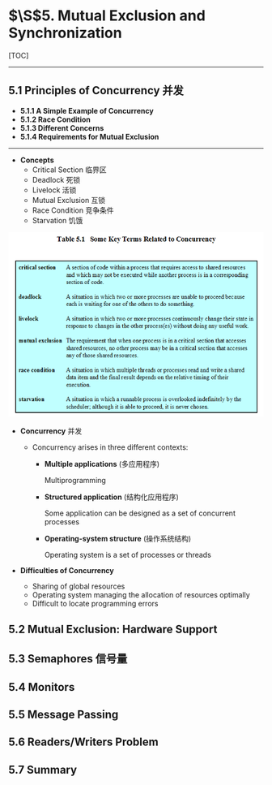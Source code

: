 # $\S$5. Mutual Exclusion and Synchronization

[TOC]

--------

## 5.1 Principles of Concurrency 并发

* **5.1.1 A Simple Example of Concurrency**
* **5.1.2 Race Condition**
* **5.1.3 Different Concerns**
* **5.1.4 Requirements for Mutual Exclusion**

-----------

* **Concepts**
  * Critical Section 临界区
  * Deadlock 死锁
  * Livelock 活锁
  * Mutual Exclusion 互锁
  * Race Condition 竞争条件
  * Starvation 饥饿

<img src="./image/Chapter05/Tab5.1.png" alt="Tab5.1" style="zoom:80%;">

* **Concurrency** 并发 

  * Concurrency arises in three different contexts:

    * **Multiple applications** (多应用程序)

      Multiprogramming

    * **Structured application** (结构化应用程序)

      Some application can be designed as a set of concurrent processes

    * **Operating-system structure** (操作系统结构)

      Operating system is a set of processes or threads

* **Difficulties of Concurrency**

  * Sharing of global resources
  * Operating system managing the allocation of resources optimally
  * Difficult to locate programming errors

## 5.2 Mutual Exclusion: Hardware Support



## 5.3 Semaphores 信号量



## 5.4 Monitors

## 5.5 Message Passing

## 5.6 Readers/Writers Problem

## 5.7 Summary